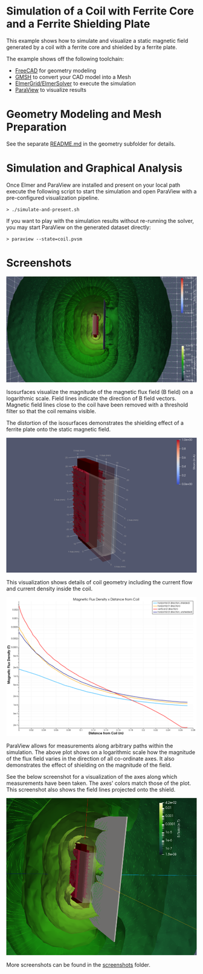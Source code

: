 # Simulation of a Coil with Ferrite Core and a Ferrite Shielding Plate

This example shows how to simulate and visualize a static magnetic field generated by a coil
with a ferrite core and shielded by a ferrite plate.

The example shows off the following toolchain:
* [FreeCAD](https://freecad.org) for geometry modeling
* [GMSH](https://gmsh.info) to convert your CAD model into a Mesh
* [ElmerGrid/ElmerSolver](https://www.elmerfem.org/) to execute the simulation
* [ParaView](https://www.paraview.org/) to visualize results


# Geometry Modeling and Mesh Preparation

See the separate [README.md](geometry/README.md) in the geometry subfolder for details.


# Simulation and Graphical Analysis

Once Elmer and ParaView are installed and present on your local path execute the following
script to start the simulation and open ParaView with a pre-configured visualization pipeline.

```
> ./simulate-and-present.sh
```

If you want to play with the simulation results without re-running the solver, you
may start ParaView on the generated dataset directly:

```
> paraview --state=coil.pvsm
```

# Screenshots

![Distorted Magnetic Field behind a Ferrite Shielding Plate](screenshots/coil-with-core-and-plate.png)

Isosurfaces visualize the magnitude of the magnetic flux field (B field) on a logarithmic scale.
Field lines indicate the direction of B field vectors. Magnetic field lines close to the coil have
been removed with a threshold filter so that the coil remains visible.

The distortion of the isosurfaces demonstrates the shielding effect of a ferrite plate onto the
static magnetic field.

![Current in Coil](screenshots/coil-with-core-current.png)

This visualization shows details of coil geometry including the current flow and current density inside
the coil.

![Magnetic Flux Density by Distance from Coil](screenshots/coil-with-core-and-plate-plot.png)

ParaView allows for measurements along arbitrary paths within the simulation. The above plot
shows on a logarithmic scale how the magnitude of the flux field varies in the direction of
all co-ordinate axes. It also demonstrates the effect of shielding on the magnitude of the field.

See the below screenshot for a visualization of the axes along which measurements have been
taken. The axes' colors match those of the plot. This screenshot also shows the field lines
projected onto the shield.

![Measurement Paths](screenshots/coil-with-plotlines.png)

More screenshots can be found in the [screenshots](screenshots/) folder.
